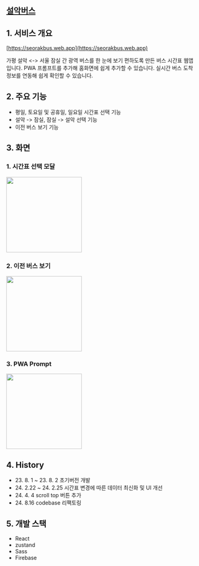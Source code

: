 ## [설악버스](https://seorakbus.web.app)

## 1. 서비스 개요

[https://seorakbus.web.app](https://seorakbus.web.app)

가평 설악 <-> 서울 잠실 간 광역 버스를 한 눈에 보기 편하도록 만든 버스 시간표 웹앱입니다.
PWA 프롬프트를 추가해 홈화면에 쉽게 추가할 수 있습니다.
실시간 버스 도착 정보를 연동해 쉽게 확인할 수 있습니다.

## 2. 주요 기능

- 평일, 토요일 및 공휴일, 일요일 시간표 선택 기능
- 설악 -> 잠실, 잠실 -> 설악 선택 기능
- 이전 버스 보기 기능

## 3. 화면

### 1. 시간표 선택 모달

<img src="https://github.com/ryxxn/SeorakBus/assets/88328436/4b6a4ab4-45c2-4f1a-b41d-af8c2d1648cb" alt="" width="200" />

### 2. 이전 버스 보기

<img src="https://github.com/ryxxn/SeorakBus/assets/88328436/aa38a9a4-11c5-4234-8dbf-97eddd7d819f" alt="" width="200" />

### 3. PWA Prompt

<img src="https://github.com/ryxxn/SeorakBus/assets/88328436/b0a0cbd9-fa92-4ef4-947c-036e530cc60d" alt="" width="200" />

## 4. History

<ul>
<li> 23. 8. 1 ~ 23. 8. 2 초기버전 개발 </li>
<li> 24. 2.22 ~ 24. 2.25 시간표 변경에 따른 데이터 최신화 및 UI 개선 </li>
<li> 24. 4. 4 scroll top 버튼 추가 </li>
<li> 24. 8.16 codebase 리팩토링 </li>
</ul>

## 5. 개발 스택

- React
- zustand
- Sass
- Firebase
